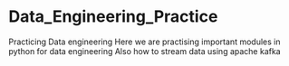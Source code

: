 # Data_Engineering_Practice
Practicing Data engineering
Here we are practising important modules in python for data engineering
Also how to stream data using apache kafka

